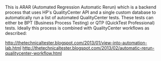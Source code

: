 This is ARAR (Automated Regression Automatic Rerun) which is a backend process that uses HP's QualityCenter API and a single custom database to automatically run a list of automated QualityCenter tests.  These tests can either be BPT (Business Process Testing) or QTP (QuickTest Professional) tests. Ideally this process is combined with QualityCenter workflows as described:

http://thetechnicaltester.blogspot.com/2013/01/view-into-automation-lab.html
http://thetechnicaltester.blogspot.com/2013/02/automatic-rerun-qualitycenter-workflow.html
